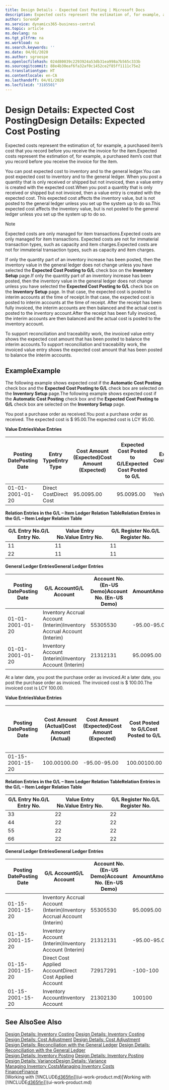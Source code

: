 ```yaml
---
title: Design Details - Expected Cost Posting | Microsoft Docs
description: Expected costs represent the estimation of, for example, a purchased item’s cost that you record before you receive the invoice for the item.
author: SorenGP
ms.service: dynamics365-business-central
ms.topic: article
ms.devlang: na
ms.tgt_pltfrm: na
ms.workload: na
ms.search.keywords: ''
ms.date: 04/01/2020
ms.author: sgroespe
ms.openlocfilehash: 024d80039c2293924a53db31ea998a7b565c333b
ms.sourcegitcommit: 88e4b30eaf6fa32af0c1452ce2f85ff1111c75e2
ms.translationtype: HT
ms.contentlocale: en-CA
ms.lasthandoff: 04/01/2020
ms.locfileid: "3185501"
---
```

# <a name="design-details-expected-cost-posting"></a><span data-ttu-id="70406-103">Design Details: Expected Cost Posting</span><span class="sxs-lookup"><span data-stu-id="70406-103">Design Details: Expected Cost Posting</span></span>
<span data-ttu-id="70406-104">Expected costs represent the estimation of, for example, a purchased item’s cost that you record before you receive the invoice for the item.</span><span class="sxs-lookup"><span data-stu-id="70406-104">Expected costs represent the estimation of, for example, a purchased item’s cost that you record before you receive the invoice for the item.</span></span>  

 <span data-ttu-id="70406-105">You can post expected cost to inventory and to the general ledger.</span><span class="sxs-lookup"><span data-stu-id="70406-105">You can post expected cost to inventory and to the general ledger.</span></span> <span data-ttu-id="70406-106">When you post a quantity that is only received or shipped but not invoiced, then a value entry is created with the expected cost.</span><span class="sxs-lookup"><span data-stu-id="70406-106">When you post a quantity that is only received or shipped but not invoiced, then a value entry is created with the expected cost.</span></span> <span data-ttu-id="70406-107">This expected cost affects the inventory value, but is not posted to the general ledger unless you set up the system up to do so.</span><span class="sxs-lookup"><span data-stu-id="70406-107">This expected cost affects the inventory value, but is not posted to the general ledger unless you set up the system up to do so.</span></span>  

> [!NOTE]  
>  <span data-ttu-id="70406-108">Expected costs are only managed for item transactions.</span><span class="sxs-lookup"><span data-stu-id="70406-108">Expected costs are only managed for item transactions.</span></span> <span data-ttu-id="70406-109">Expected costs are not for immaterial transaction types, such as capacity and item charges.</span><span class="sxs-lookup"><span data-stu-id="70406-109">Expected costs are not for immaterial transaction types, such as capacity and item charges.</span></span>  

 <span data-ttu-id="70406-110">If only the quantity part of an inventory increase has been posted, then the inventory value in the general ledger does not change unless you have selected the **Expected Cost Posting to G/L** check box on the **Inventory Setup** page.</span><span class="sxs-lookup"><span data-stu-id="70406-110">If only the quantity part of an inventory increase has been posted, then the inventory value in the general ledger does not change unless you have selected the **Expected Cost Posting to G/L** check box on the **Inventory Setup** page.</span></span> <span data-ttu-id="70406-111">In that case, the expected cost is posted to interim accounts at the time of receipt.</span><span class="sxs-lookup"><span data-stu-id="70406-111">In that case, the expected cost is posted to interim accounts at the time of receipt.</span></span> <span data-ttu-id="70406-112">After the receipt has been fully invoiced, the interim accounts are then balanced and the actual cost is posted to the inventory account.</span><span class="sxs-lookup"><span data-stu-id="70406-112">After the receipt has been fully invoiced, the interim accounts are then balanced and the actual cost is posted to the inventory account.</span></span>  

 <span data-ttu-id="70406-113">To support reconciliation and traceability work, the invoiced value entry shows the expected cost amount that has been posted to balance the interim accounts.</span><span class="sxs-lookup"><span data-stu-id="70406-113">To support reconciliation and traceability work, the invoiced value entry shows the expected cost amount that has been posted to balance the interim accounts.</span></span>  

## <a name="example"></a><span data-ttu-id="70406-114">Example</span><span class="sxs-lookup"><span data-stu-id="70406-114">Example</span></span>  
 <span data-ttu-id="70406-115">The following example shows expected cost if the **Automatic Cost Posting** check box and the **Expected Cost Posting to G/L** check box are selected on the **Inventory Setup** page.</span><span class="sxs-lookup"><span data-stu-id="70406-115">The following example shows expected cost if the **Automatic Cost Posting** check box and the **Expected Cost Posting to G/L** check box are selected on the **Inventory Setup** page.</span></span>  

 <span data-ttu-id="70406-116">You post a purchase order as received.</span><span class="sxs-lookup"><span data-stu-id="70406-116">You post a purchase order as received.</span></span> <span data-ttu-id="70406-117">The expected cost is $ 95.00.</span><span class="sxs-lookup"><span data-stu-id="70406-117">The expected cost is LCY 95.00.</span></span>  

 <span data-ttu-id="70406-118">**Value Entries**</span><span class="sxs-lookup"><span data-stu-id="70406-118">**Value Entries**</span></span>  

|<span data-ttu-id="70406-119">Posting Date</span><span class="sxs-lookup"><span data-stu-id="70406-119">Posting Date</span></span>|<span data-ttu-id="70406-120">Entry Type</span><span class="sxs-lookup"><span data-stu-id="70406-120">Entry Type</span></span>|<span data-ttu-id="70406-121">Cost Amount (Expected)</span><span class="sxs-lookup"><span data-stu-id="70406-121">Cost Amount (Expected)</span></span>|<span data-ttu-id="70406-122">Expected Cost Posted to G/L</span><span class="sxs-lookup"><span data-stu-id="70406-122">Expected Cost Posted to G/L</span></span>|<span data-ttu-id="70406-123">Expected Cost</span><span class="sxs-lookup"><span data-stu-id="70406-123">Expected Cost</span></span>|<span data-ttu-id="70406-124">Item Ledger Entry No.</span><span class="sxs-lookup"><span data-stu-id="70406-124">Item Ledger Entry No.</span></span>|<span data-ttu-id="70406-125">Entry No.</span><span class="sxs-lookup"><span data-stu-id="70406-125">Entry No.</span></span>|  
|------------------|----------------|------------------------------|----------------------------------|-------------------|---------------------------|---------------|  
|<span data-ttu-id="70406-126">01-01-20</span><span class="sxs-lookup"><span data-stu-id="70406-126">01-01-20</span></span>|<span data-ttu-id="70406-127">Direct Cost</span><span class="sxs-lookup"><span data-stu-id="70406-127">Direct Cost</span></span>|<span data-ttu-id="70406-128">95.00</span><span class="sxs-lookup"><span data-stu-id="70406-128">95.00</span></span>|<span data-ttu-id="70406-129">95.00</span><span class="sxs-lookup"><span data-stu-id="70406-129">95.00</span></span>|<span data-ttu-id="70406-130">Yes</span><span class="sxs-lookup"><span data-stu-id="70406-130">Yes</span></span>|<span data-ttu-id="70406-131">1</span><span class="sxs-lookup"><span data-stu-id="70406-131">1</span></span>|<span data-ttu-id="70406-132">1</span><span class="sxs-lookup"><span data-stu-id="70406-132">1</span></span>|  

 <span data-ttu-id="70406-133">**Relation Entries in the G/L – Item Ledger Relation Table**</span><span class="sxs-lookup"><span data-stu-id="70406-133">**Relation Entries in the G/L – Item Ledger Relation Table**</span></span>  

|<span data-ttu-id="70406-134">G/L Entry No.</span><span class="sxs-lookup"><span data-stu-id="70406-134">G/L Entry No.</span></span>|<span data-ttu-id="70406-135">Value Entry No.</span><span class="sxs-lookup"><span data-stu-id="70406-135">Value Entry No.</span></span>|<span data-ttu-id="70406-136">G/L Register No.</span><span class="sxs-lookup"><span data-stu-id="70406-136">G/L Register No.</span></span>|  
|--------------------|---------------------|-----------------------|  
|<span data-ttu-id="70406-137">1</span><span class="sxs-lookup"><span data-stu-id="70406-137">1</span></span>|<span data-ttu-id="70406-138">1</span><span class="sxs-lookup"><span data-stu-id="70406-138">1</span></span>|<span data-ttu-id="70406-139">1</span><span class="sxs-lookup"><span data-stu-id="70406-139">1</span></span>|  
|<span data-ttu-id="70406-140">2</span><span class="sxs-lookup"><span data-stu-id="70406-140">2</span></span>|<span data-ttu-id="70406-141">1</span><span class="sxs-lookup"><span data-stu-id="70406-141">1</span></span>|<span data-ttu-id="70406-142">1</span><span class="sxs-lookup"><span data-stu-id="70406-142">1</span></span>|  

 <span data-ttu-id="70406-143">**General Ledger Entries**</span><span class="sxs-lookup"><span data-stu-id="70406-143">**General Ledger Entries**</span></span>  

|<span data-ttu-id="70406-144">Posting Date</span><span class="sxs-lookup"><span data-stu-id="70406-144">Posting Date</span></span>|<span data-ttu-id="70406-145">G/L Account</span><span class="sxs-lookup"><span data-stu-id="70406-145">G/L Account</span></span>|<span data-ttu-id="70406-146">Account No. (En-US Demo)</span><span class="sxs-lookup"><span data-stu-id="70406-146">Account No. (En-US Demo)</span></span>|<span data-ttu-id="70406-147">Amount</span><span class="sxs-lookup"><span data-stu-id="70406-147">Amount</span></span>|<span data-ttu-id="70406-148">Entry No.</span><span class="sxs-lookup"><span data-stu-id="70406-148">Entry No.</span></span>|  
|------------------|------------------|---------------------------------|------------|---------------|  
|<span data-ttu-id="70406-149">01-01-20</span><span class="sxs-lookup"><span data-stu-id="70406-149">01-01-20</span></span>|<span data-ttu-id="70406-150">Inventory Accrual Account (Interim)</span><span class="sxs-lookup"><span data-stu-id="70406-150">Inventory Accrual Account (Interim)</span></span>|<span data-ttu-id="70406-151">5530</span><span class="sxs-lookup"><span data-stu-id="70406-151">5530</span></span>|<span data-ttu-id="70406-152">-95.00</span><span class="sxs-lookup"><span data-stu-id="70406-152">-95.00</span></span>|<span data-ttu-id="70406-153">2</span><span class="sxs-lookup"><span data-stu-id="70406-153">2</span></span>|  
|<span data-ttu-id="70406-154">01-01-20</span><span class="sxs-lookup"><span data-stu-id="70406-154">01-01-20</span></span>|<span data-ttu-id="70406-155">Inventory Account (Interim)</span><span class="sxs-lookup"><span data-stu-id="70406-155">Inventory Account (Interim)</span></span>|<span data-ttu-id="70406-156">2131</span><span class="sxs-lookup"><span data-stu-id="70406-156">2131</span></span>|<span data-ttu-id="70406-157">95.00</span><span class="sxs-lookup"><span data-stu-id="70406-157">95.00</span></span>|<span data-ttu-id="70406-158">1</span><span class="sxs-lookup"><span data-stu-id="70406-158">1</span></span>|  

 <span data-ttu-id="70406-159">At a later date, you post the purchase order as invoiced.</span><span class="sxs-lookup"><span data-stu-id="70406-159">At a later date, you post the purchase order as invoiced.</span></span> <span data-ttu-id="70406-160">The invoiced cost is $ 100.00.</span><span class="sxs-lookup"><span data-stu-id="70406-160">The invoiced cost is LCY 100.00.</span></span>  

 <span data-ttu-id="70406-161">**Value Entries**</span><span class="sxs-lookup"><span data-stu-id="70406-161">**Value Entries**</span></span>  

|<span data-ttu-id="70406-162">Posting Date</span><span class="sxs-lookup"><span data-stu-id="70406-162">Posting Date</span></span>|<span data-ttu-id="70406-163">Cost Amount (Actual)</span><span class="sxs-lookup"><span data-stu-id="70406-163">Cost Amount (Actual)</span></span>|<span data-ttu-id="70406-164">Cost Amount (Expected)</span><span class="sxs-lookup"><span data-stu-id="70406-164">Cost Amount (Expected)</span></span>|<span data-ttu-id="70406-165">Cost Posted to G/L</span><span class="sxs-lookup"><span data-stu-id="70406-165">Cost Posted to G/L</span></span>|<span data-ttu-id="70406-166">Expected Cost</span><span class="sxs-lookup"><span data-stu-id="70406-166">Expected Cost</span></span>|<span data-ttu-id="70406-167">Item Ledger Entry No.</span><span class="sxs-lookup"><span data-stu-id="70406-167">Item Ledger Entry No.</span></span>|<span data-ttu-id="70406-168">Entry No.</span><span class="sxs-lookup"><span data-stu-id="70406-168">Entry No.</span></span>|  
|------------------|----------------------------|------------------------------|-------------------------|-------------------|---------------------------|---------------|  
|<span data-ttu-id="70406-169">01-15-20</span><span class="sxs-lookup"><span data-stu-id="70406-169">01-15-20</span></span>|<span data-ttu-id="70406-170">100.00</span><span class="sxs-lookup"><span data-stu-id="70406-170">100.00</span></span>|<span data-ttu-id="70406-171">-95.00</span><span class="sxs-lookup"><span data-stu-id="70406-171">-95.00</span></span>|<span data-ttu-id="70406-172">100.00</span><span class="sxs-lookup"><span data-stu-id="70406-172">100.00</span></span>|<span data-ttu-id="70406-173">No</span><span class="sxs-lookup"><span data-stu-id="70406-173">No</span></span>|<span data-ttu-id="70406-174">1</span><span class="sxs-lookup"><span data-stu-id="70406-174">1</span></span>|<span data-ttu-id="70406-175">2</span><span class="sxs-lookup"><span data-stu-id="70406-175">2</span></span>|  

 <span data-ttu-id="70406-176">**Relation Entries in the G/L – Item Ledger Relation Table**</span><span class="sxs-lookup"><span data-stu-id="70406-176">**Relation Entries in the G/L – Item Ledger Relation Table**</span></span>  

|<span data-ttu-id="70406-177">G/L Entry No.</span><span class="sxs-lookup"><span data-stu-id="70406-177">G/L Entry No.</span></span>|<span data-ttu-id="70406-178">Value Entry No.</span><span class="sxs-lookup"><span data-stu-id="70406-178">Value Entry No.</span></span>|<span data-ttu-id="70406-179">G/L Register No.</span><span class="sxs-lookup"><span data-stu-id="70406-179">G/L Register No.</span></span>|  
|--------------------|---------------------|-----------------------|  
|<span data-ttu-id="70406-180">3</span><span class="sxs-lookup"><span data-stu-id="70406-180">3</span></span>|<span data-ttu-id="70406-181">2</span><span class="sxs-lookup"><span data-stu-id="70406-181">2</span></span>|<span data-ttu-id="70406-182">2</span><span class="sxs-lookup"><span data-stu-id="70406-182">2</span></span>|  
|<span data-ttu-id="70406-183">4</span><span class="sxs-lookup"><span data-stu-id="70406-183">4</span></span>|<span data-ttu-id="70406-184">2</span><span class="sxs-lookup"><span data-stu-id="70406-184">2</span></span>|<span data-ttu-id="70406-185">2</span><span class="sxs-lookup"><span data-stu-id="70406-185">2</span></span>|  
|<span data-ttu-id="70406-186">5</span><span class="sxs-lookup"><span data-stu-id="70406-186">5</span></span>|<span data-ttu-id="70406-187">2</span><span class="sxs-lookup"><span data-stu-id="70406-187">2</span></span>|<span data-ttu-id="70406-188">2</span><span class="sxs-lookup"><span data-stu-id="70406-188">2</span></span>|  
|<span data-ttu-id="70406-189">6</span><span class="sxs-lookup"><span data-stu-id="70406-189">6</span></span>|<span data-ttu-id="70406-190">2</span><span class="sxs-lookup"><span data-stu-id="70406-190">2</span></span>|<span data-ttu-id="70406-191">2</span><span class="sxs-lookup"><span data-stu-id="70406-191">2</span></span>|  

 <span data-ttu-id="70406-192">**General Ledger Entries**</span><span class="sxs-lookup"><span data-stu-id="70406-192">**General Ledger Entries**</span></span>  

|<span data-ttu-id="70406-193">Posting Date</span><span class="sxs-lookup"><span data-stu-id="70406-193">Posting Date</span></span>|<span data-ttu-id="70406-194">G/L Account</span><span class="sxs-lookup"><span data-stu-id="70406-194">G/L Account</span></span>|<span data-ttu-id="70406-195">Account No. (En-US Demo)</span><span class="sxs-lookup"><span data-stu-id="70406-195">Account No. (En-US Demo)</span></span>|<span data-ttu-id="70406-196">Amount</span><span class="sxs-lookup"><span data-stu-id="70406-196">Amount</span></span>|<span data-ttu-id="70406-197">Entry No.</span><span class="sxs-lookup"><span data-stu-id="70406-197">Entry No.</span></span>|  
|------------------|------------------|---------------------------------|------------|---------------|  
|<span data-ttu-id="70406-198">01-15-20</span><span class="sxs-lookup"><span data-stu-id="70406-198">01-15-20</span></span>|<span data-ttu-id="70406-199">Inventory Accrual Account (Interim)</span><span class="sxs-lookup"><span data-stu-id="70406-199">Inventory Accrual Account (Interim)</span></span>|<span data-ttu-id="70406-200">5530</span><span class="sxs-lookup"><span data-stu-id="70406-200">5530</span></span>|<span data-ttu-id="70406-201">95.00</span><span class="sxs-lookup"><span data-stu-id="70406-201">95.00</span></span>|<span data-ttu-id="70406-202">4</span><span class="sxs-lookup"><span data-stu-id="70406-202">4</span></span>|  
|<span data-ttu-id="70406-203">01-15-20</span><span class="sxs-lookup"><span data-stu-id="70406-203">01-15-20</span></span>|<span data-ttu-id="70406-204">Inventory Account (Interim)</span><span class="sxs-lookup"><span data-stu-id="70406-204">Inventory Account (Interim)</span></span>|<span data-ttu-id="70406-205">2131</span><span class="sxs-lookup"><span data-stu-id="70406-205">2131</span></span>|<span data-ttu-id="70406-206">-95.00</span><span class="sxs-lookup"><span data-stu-id="70406-206">-95.00</span></span>|<span data-ttu-id="70406-207">3</span><span class="sxs-lookup"><span data-stu-id="70406-207">3</span></span>|  
|<span data-ttu-id="70406-208">01-15-20</span><span class="sxs-lookup"><span data-stu-id="70406-208">01-15-20</span></span>|<span data-ttu-id="70406-209">Direct Cost Applied Account</span><span class="sxs-lookup"><span data-stu-id="70406-209">Direct Cost Applied Account</span></span>|<span data-ttu-id="70406-210">7291</span><span class="sxs-lookup"><span data-stu-id="70406-210">7291</span></span>|<span data-ttu-id="70406-211">-100</span><span class="sxs-lookup"><span data-stu-id="70406-211">-100</span></span>|<span data-ttu-id="70406-212">6</span><span class="sxs-lookup"><span data-stu-id="70406-212">6</span></span>|  
|<span data-ttu-id="70406-213">01-15-20</span><span class="sxs-lookup"><span data-stu-id="70406-213">01-15-20</span></span>|<span data-ttu-id="70406-214">Inventory Account</span><span class="sxs-lookup"><span data-stu-id="70406-214">Inventory Account</span></span>|<span data-ttu-id="70406-215">2130</span><span class="sxs-lookup"><span data-stu-id="70406-215">2130</span></span>|<span data-ttu-id="70406-216">100</span><span class="sxs-lookup"><span data-stu-id="70406-216">100</span></span>|<span data-ttu-id="70406-217">5</span><span class="sxs-lookup"><span data-stu-id="70406-217">5</span></span>|  

## <a name="see-also"></a><span data-ttu-id="70406-218">See Also</span><span class="sxs-lookup"><span data-stu-id="70406-218">See Also</span></span>
 <span data-ttu-id="70406-219">[Design Details: Inventory Costing](design-details-inventory-costing.md) </span><span class="sxs-lookup"><span data-stu-id="70406-219">[Design Details: Inventory Costing](design-details-inventory-costing.md) </span></span>  
 <span data-ttu-id="70406-220">[Design Details: Cost Adjustment](design-details-cost-adjustment.md) </span><span class="sxs-lookup"><span data-stu-id="70406-220">[Design Details: Cost Adjustment](design-details-cost-adjustment.md) </span></span>  
 <span data-ttu-id="70406-221">[Design Details: Reconciliation with the General Ledger](design-details-reconciliation-with-the-general-ledger.md) </span><span class="sxs-lookup"><span data-stu-id="70406-221">[Design Details: Reconciliation with the General Ledger](design-details-reconciliation-with-the-general-ledger.md) </span></span>  
 <span data-ttu-id="70406-222">[Design Details: Inventory Posting](design-details-inventory-posting.md) </span><span class="sxs-lookup"><span data-stu-id="70406-222">[Design Details: Inventory Posting](design-details-inventory-posting.md) </span></span>  
 [<span data-ttu-id="70406-223">Design Details: Variance</span><span class="sxs-lookup"><span data-stu-id="70406-223">Design Details: Variance</span></span>](design-details-variance.md)  
 [<span data-ttu-id="70406-224">Managing Inventory Costs</span><span class="sxs-lookup"><span data-stu-id="70406-224">Managing Inventory Costs</span></span>](finance-manage-inventory-costs.md)  
 [<span data-ttu-id="70406-225">Finance</span><span class="sxs-lookup"><span data-stu-id="70406-225">Finance</span></span>](finance.md)  
 <span data-ttu-id="70406-226">[Working with [!INCLUDE[d365fin](includes/d365fin_md.md)]](ui-work-product.md)</span><span class="sxs-lookup"><span data-stu-id="70406-226">[Working with [!INCLUDE[d365fin](includes/d365fin_md.md)]](ui-work-product.md)</span></span>
